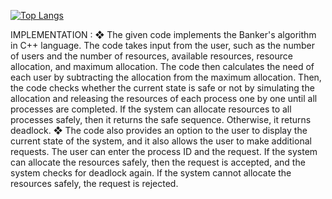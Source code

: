 

[![Top Langs](https://github-readme-stats.vercel.app/api/top-langs/?username=shark-21&layout=compact)](https://github.com/shark-21)


IMPLEMENTATION :
❖ The given code implements the Banker's algorithm in C++ language. The code
takes input from the user, such as the number of users and the number of
resources, available resources, resource allocation, and maximum allocation.
The code then calculates the need of each user by subtracting the allocation
from the maximum allocation. Then, the code checks whether the current state is
safe or not by simulating the allocation and releasing the resources of each
process one by one until all processes are completed. If the system can allocate
resources to all processes safely, then it returns the safe sequence. Otherwise, it
returns deadlock.
❖ The code also provides an option to the user to display the current state of the
system, and it also allows the user to make additional requests. The user can
enter the process ID and the request. If the system can allocate the resources
safely, then the request is accepted, and the system checks for deadlock again. If
the system cannot allocate the resources safely, the request is rejected.
